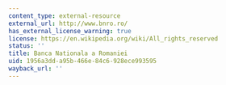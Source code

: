 ```yaml
---
content_type: external-resource
external_url: http://www.bnro.ro/
has_external_license_warning: true
license: https://en.wikipedia.org/wiki/All_rights_reserved
status: ''
title: Banca Nationala a Romaniei
uid: 1956a3dd-a95b-466e-84c6-928ece993595
wayback_url: ''
---
```

